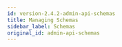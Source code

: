 ```yaml
---
id: version-2.4.2-admin-api-schemas
title: Managing Schemas
sidebar_label: Schemas
original_id: admin-api-schemas
---
```


